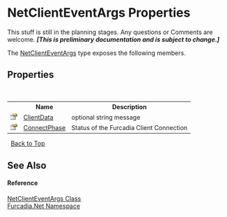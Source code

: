# NetClientEventArgs Properties
This stuff is still in the planning stages. Any questions or Comments are welcome. _**\[This is preliminary documentation and is subject to change.\]**_

The <a href="T_Furcadia_Net_NetClientEventArgs">NetClientEventArgs</a> type exposes the following members.


## Properties
&nbsp;<table><tr><th></th><th>Name</th><th>Description</th></tr><tr><td>![Public property](media/pubproperty.gif "Public property")</td><td><a href="P_Furcadia_Net_NetClientEventArgs_ClientData">ClientData</a></td><td>
optional string message</td></tr><tr><td>![Public property](media/pubproperty.gif "Public property")</td><td><a href="P_Furcadia_Net_NetClientEventArgs_ConnectPhase">ConnectPhase</a></td><td>
Status of the Furcadia Client Connection</td></tr></table>&nbsp;
<a href="#netclienteventargs-properties">Back to Top</a>

## See Also


#### Reference
<a href="T_Furcadia_Net_NetClientEventArgs">NetClientEventArgs Class</a><br /><a href="N_Furcadia_Net">Furcadia.Net Namespace</a><br />
